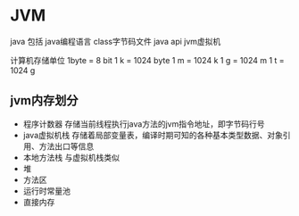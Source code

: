 # JVM

java 包括 java编程语言 class字节码文件  java api jvm虚拟机

计算机存储单位  1byte = 8 bit
1 k = 1024 byte
1 m = 1024 k
1 g = 1024 m
1 t = 1024 g


## jvm内存划分

- 程序计数器 存储当前线程执行java方法的jvm指令地址，即字节码行号  
- java虚拟机栈 存储着局部变量表，编译时期可知的各种基本类型数据、对象引用、方法出口等信息
- 本地方法栈 与虚拟机栈类似
- 堆 
- 方法区
- 运行时常量池
- 直接内存
